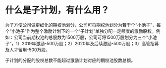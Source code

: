 # 什么是子计划，有什么用？

为了方便公司做更细化的期权池划分，公司可将期权池划分为若干个“小池子”，每个“小池子”作为整个激励计划下的一个“子计划”单独分配一定额度的激励股权。例如：公司当前期权池的总股数为1500万股，公司可将1500万股划分为三个“小池子”，1）2019年激励-500万股；2）2020年及后续激励-500万股；3）高管招募及人才留用-500万股。

子计划的分配的股权总数不能超过激励计划对应的期权池股数总额。

